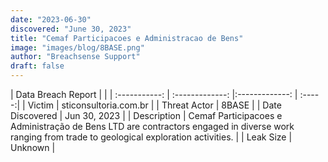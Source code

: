 ```yaml
---
date: "2023-06-30"
discovered: "June 30, 2023"
title: "Cemaf Participacoes e Administracao de Bens"
image: "images/blog/8BASE.png"
author: "Breachsense Support"
draft: false
---
```


| Data Breach Report           |              | 
| :-----------: | :-------------:     |:-------------:    | :-----:|
| Victim      | sticonsultoria.com.br      | 
| Threat Actor      | 8BASE      | 
| Date Discovered      | Jun 30, 2023      | 
| Description      | Cemaf Participacoes e Administração de Bens LTD are contractors engaged in diverse work ranging from trade to geological exploration activities.      | 
| Leak Size      | Unknown      | 

